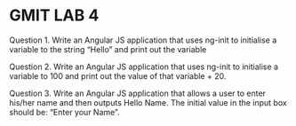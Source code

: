 # GMIT LAB 4 

Question 1.
Write an Angular JS application that uses ng-init to initialise a variable to the string “Hello” and print out the variable

Question 2.
Write an Angular JS application that uses ng-init to initialise a variable to 100 and print out the value of that variable + 20. 

Question 3. 
Write an Angular JS application that allows a user to enter his/her name and then outputs Hello Name. 	The initial value in the input box should be: “Enter your Name”. 
